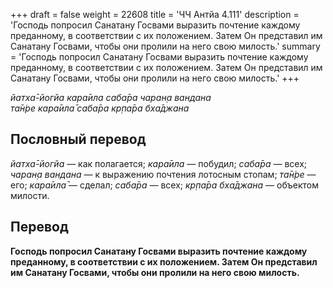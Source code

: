 +++
draft = false
weight = 22608
title = 'ЧЧ Антйа 4.111'
description = 'Господь попросил Санатану Госвами выразить почтение каждому преданному, в соответствии с их положением. Затем Он представил им Санатану Госвами, чтобы они пролили на него свою милость.'
summary = 'Господь попросил Санатану Госвами выразить почтение каждому преданному, в соответствии с их положением. Затем Он представил им Санатану Госвами, чтобы они пролили на него свою милость.'
+++

_йатха̄-йогйа кара̄ила саба̄ра чаран̣а вандана  
та̄н̇ре кара̄ила̄ саба̄ра кр̣па̄ра бха̄джана_

## Пословный перевод

_йатха̄_\-_йогйа_ — как полагается; _кара̄ила_ — побудил; _саба̄ра_ — всех; _чаран̣а_ _вандана_ — к выражению почтения лотосным стопам; _та̄н̇ре_ — его; _кара̄ила̄_ — сделал; _саба̄ра_ — всех; _кр̣па̄ра_ _бха̄джана_ — объектом милости.

## Перевод

**Господь попросил Санатану Госвами выразить почтение каждому преданному, в соответствии с их положением. Затем Он представил им Санатану Госвами, чтобы они пролили на него свою милость.**
